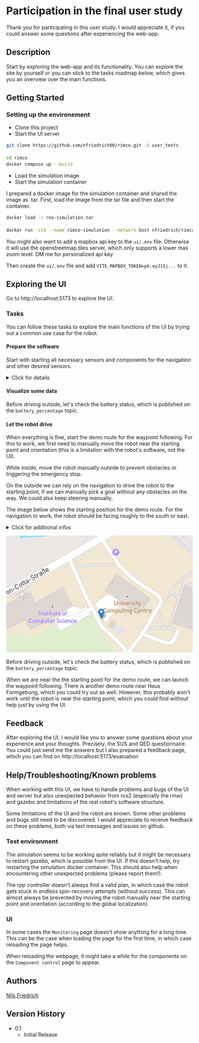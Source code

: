 # Participation in the final user study


Thank you for participating in this user study.
I would appreciate it, if you could answer some questions after experiencing the web-app.

## Description

Start by exploring the web-app and its functionality.
You can explore the site by yourself or you can stick to the tasks roadmap below, which gives you an overview over the main functions.

## Getting Started

### Setting up the environement

* Clone this project
* Start the UI server

```bash
git clone https://github.com/nfriedrich00/rimco.git -b user_tests

cd rimco
docker compose up --build
```

* Load the simulation image
* Start the simulation container

I prepared a docker image for the simulation container and shared the image as .tar. First, load the image from the tar file and then start the container.

```bash
docker load -i ros-simulation.tar

docker run -itd --name rimco-simulation --network host nfriedrich/rimco-simulation:latest
```

You might also want to add a mapbox api key to the `ui/.env` file.
Otherwise it will use the openstreetmap tiles server, which only supports a lower max zoom level. DM me for personalized api key.

Then create the `ui/.env` file and add `VITE_MAPBOX_TOKEN=pk.eyJ1Ij...` to it.

## Exploring the UI

Go to http://localhost:5173 to explore the UI.

### Tasks

You can follow these tasks to explore the main functions of the UI by trying out a common use case for the robot.

#### Prepare the software

Start with starting all necessary sensors and components for the navigation and other desired sensors.

<details>
<summary>Click for details</summary>

Start the simulation environment by following these steps:

1. The simulation should depict the real robots behavior.
This means, the necessary sensors and the localization start automatically.
Not the navigation.
Some sensors may fail to start or don't work as intended, in which case we need to restart them manually.
This would be the job of the monitoring or launch system on the robot, NOT the job the UI to do it automatically.

2. For the navigation we need the gnss sensor, in the case of the real robot also the livox sensors for at least one reading, and the localization.

</details>

#### Visualize some data

Before driving outside, let's check the battery status, which is published on the `battery_percentage` topic.

#### Let the robot drive

When everything is fine, start the demo route for the waypoint following.
For this to work, we first need to manually move the robot near the starting point and orientation (this is a limitation with the robot's software, not the UI).

While inside, move the robot manually outside to prevent obstacles or triggering the emergency stop.

On the outside we can rely on the navigation to drive the robot to the starting point, if we can manually pick a goal without any obstacles on the way.
We could also keep steering manually.

The image below shows the starting position for the demo route. For the navigation to work, the robot should be facing roughly to the south or east.

<details>
<summary>Click for additional infos</summary>

This is because the nav2 controller doesn'find a valid route if there is a significant deviation between the orientation of the robot and the path.
We can start the navigation anyways but it might never succeeds, in which case we could just restart the navigation component.

</details>

![Demo start point](./demo_start.png)

Before driving outside, let's check the battery status, which is published on the `battery_percentage` topic.

When we are near the the starting point for the demo route, we can launch the waypoint following.
There is another demo route near Haus Formgebung, which you could try out as well.
However, this probably won't work until the robot is near the starting point, which you could find without help just by using the UI.


## Feedback

After exploring the UI, I would like you to answer some questions about your experience and your thoughts.
Precisely, the SUS and QED questionnaire.
You could just send me the answers but I also prepared a feedback page, which you can find on http://localhost:5173/evaluation


## Help/Troubleshooting/Known problems

When working with this UI, we have to handle problems and bugs of the UI and server but also unexpected behavior from ros2 (especially the rmw) and gazebo and limitations of the real robot's software structure.

Some limitations of the UI and the robot are known.
Some other problems and bugs still need to be discovered.
I would appreciate to receive feedback on these problems, both via text messages and issues on github. 

### Test environment

The simulation seems to be working quite reliably but it might be necessary to restart gazebo, which is possible from the UI.
If this doesn't help, try restarting the simulation docker container.
This should also help when encountering other unexpected problems (please report them!).

The rpp controller doesn't always find a valid plan, in which case the robot gets stuck in endless spin-recovery attempts (without success).
This can almost always be prevented by moving the robot manually near the starting point and orientation (according to the global localization).

### UI

In some cases the `Monitoring` page doesn't show anything for a long time. This can be the case when loading the page for the first time, in which case reloading the page helps.

When reloading the webpage, it might take a while for the components on the `Component control` page to appear.


## Authors

[Nils Friedrich](mailto:nils-jonathan.friedrich@informatik.tu-freiberg.de)

## Version History

* 0.1
    * Initial Release
